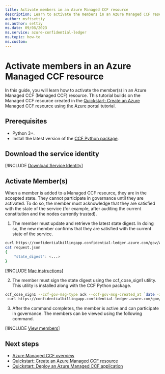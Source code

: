 ```yaml
---
title: Activate members in an Azure Managed CCF resource
description: Learn to activate the members in an Azure Managed CCF resource
author: msftsettiy
ms.author: settiy
ms.date: 09/08/2023
ms.service: azure-confidential-ledger
ms.topic: how-to
ms.custom:
---
```


# Activate members in an Azure Managed CCF resource

In this guide, you will learn how to activate the member(s) in an Azure Managed CCF (Managed CCF) resource. This tutorial builds on the Managed CCF resource created in the [Quickstart: Create an Azure Managed CCF resource using the Azure portal](quickstart-portal.md) tutorial.

## Prerequisites

- Python 3+.
- Install the latest version of the [CCF Python package](https://pypi.org/project/ccf/).

## Download the service identity

[!INCLUDE [Download Service Identity](./includes/service-identity.md)]

## Activate Member(s)

When a member is added to a Managed CCF resource, they are in the accepted state. They cannot participate in governance until they are activated. To do so, the member must acknowledge that they are satisfied with the state of the service (for example, after auditing the current constitution and the nodes currently trusted).

1. The member must update and retrieve the latest state digest. In doing so, the new member confirms that they are satisfied with the current state of the service.

```Bash
curl https://confidentialbillingapp.confidential-ledger.azure.com/gov/ack/update_state_digest -X POST --cacert service_cert.pem --key member0_privk.pem --cert member0_cert.pem --silent | jq > request.json
cat request.json
{
    "state_digest": <...>
}
```

[!INCLUDE [Mac instructions](./includes/macos-instructions.md)]

2. The member must sign the state digest using the ccf_cose_sign1 utility. This utility is installed along with the CCF Python package.

```Bash
ccf_cose_sign1 --ccf-gov-msg-type ack --ccf-gov-msg-created_at `date -Is` --signing-key member0_privk.pem --signing-cert member0_cert.pem --content request.json | \
 curl https://confidentialbillingapp.confidential-ledger.azure.com/gov/ack --cacert service_cert.pem --data-binary @- -H "content-type: application/cose"
```

3. After the command completes, the member is active and can participate in governance. The members can be viewed using the following command.

[!INCLUDE [View members](./includes/view-members.md)]

## Next steps

- [Azure Managed CCF overview](overview.md)
- [Quickstart: Create an Azure Managed CCF resource](quickstart-portal.md)
- [Quickstart: Deploy an Azure Managed CCF application](quickstart-deploy-application.md)
